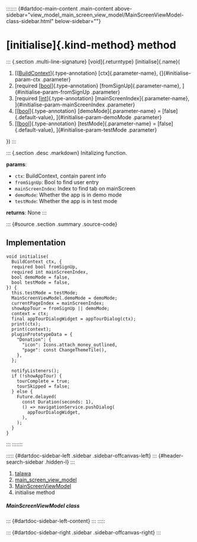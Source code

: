 ::::::: {#dartdoc-main-content .main-content above-sidebar="view_model_main_screen_view_model/MainScreenViewModel-class-sidebar.html" below-sidebar=""}
<div>

# [initialise]{.kind-method} method

</div>

::: {.section .multi-line-signature}
[void]{.returntype} [initialise]{.name}(

1.  [[[BuildContext](https://api.flutter.dev/flutter/widgets/BuildContext-class.html)]{.type-annotation}
    [ctx]{.parameter-name}, {]{#initialise-param-ctx .parameter}
2.  [required
    [[bool](https://api.flutter.dev/flutter/dart-core/bool-class.html)]{.type-annotation}
    [fromSignUp]{.parameter-name}, ]{#initialise-param-fromSignUp
    .parameter}
3.  [required
    [[int](https://api.flutter.dev/flutter/dart-core/int-class.html)]{.type-annotation}
    [mainScreenIndex]{.parameter-name},
    ]{#initialise-param-mainScreenIndex .parameter}
4.  [[[bool](https://api.flutter.dev/flutter/dart-core/bool-class.html)]{.type-annotation}
    [demoMode]{.parameter-name} = [false]{.default-value},
    ]{#initialise-param-demoMode .parameter}
5.  [[[bool](https://api.flutter.dev/flutter/dart-core/bool-class.html)]{.type-annotation}
    [testMode]{.parameter-name} = [false]{.default-value},
    ]{#initialise-param-testMode .parameter}

})
:::

::: {.section .desc .markdown}
Initalizing function.

**params**:

-   `ctx`: BuildContext, contain parent info
-   `fromSignUp`: Bool to find user entry
-   `mainScreenIndex`: Index to find tab on mainScreen
-   `demoMode`: Whether the app is in demo mode
-   `testMode`: Whether the app is in test mode

**returns**: None
:::

::: {#source .section .summary .source-code}
## Implementation

``` language-dart
void initialise(
  BuildContext ctx, {
  required bool fromSignUp,
  required int mainScreenIndex,
  bool demoMode = false,
  bool testMode = false,
}) {
  this.testMode = testMode;
  MainScreenViewModel.demoMode = demoMode;
  currentPageIndex = mainScreenIndex;
  showAppTour = fromSignUp || demoMode;
  context = ctx;
  final appTourDialogWidget = appTourDialog(ctx);
  print(ctx);
  print(context);
  pluginPrototypeData = {
    "Donation": {
      "icon": Icons.attach_money_outlined,
      "page": const ChangeThemeTile(),
    },
  };

  notifyListeners();
  if (!showAppTour) {
    tourComplete = true;
    tourSkipped = false;
  } else {
    Future.delayed(
      const Duration(seconds: 1),
      () => navigationService.pushDialog(
        appTourDialogWidget,
      ),
    );
  }
}
```
:::
:::::::

::::: {#dartdoc-sidebar-left .sidebar .sidebar-offcanvas-left}
::: {#header-search-sidebar .hidden-l}
:::

1.  [talawa](../../index.html)
2.  [main_screen_view_model](../../view_model_main_screen_view_model/)
3.  [MainScreenViewModel](../../view_model_main_screen_view_model/MainScreenViewModel-class.html)
4.  initialise method

##### MainScreenViewModel class

::: {#dartdoc-sidebar-left-content}
:::
:::::

::: {#dartdoc-sidebar-right .sidebar .sidebar-offcanvas-right}
:::
